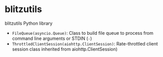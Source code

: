 # blitzutils
blitzutils Python library

* `FileQueue(asyncio.Queue)`: Class to build file queue to process from command line arguments or STDIN (`-`)
* `ThrottledClientSession(aiohttp.ClientSession)`: Rate-throttled client session class inherited from aiohttp.ClientSession)